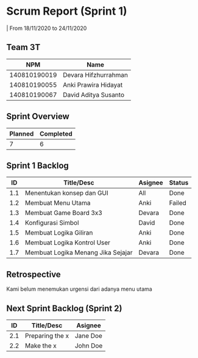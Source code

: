 # Scrum Report (Sprint 1)
| From 18/11/2020 to 24/11/2020

## Team 3T
| NPM           | Name        |
| ------------- |-------------|
| 140810190019  | Devara Hifzhurrahman    |
| 140810190055  | Anki Prawira Hidayat   |
| 140810190067  | David Aditya Susanto |

## Sprint Overview
| Planned | Completed |
| ------------- |-------------- |
| 7             | 6             |

## Sprint 1 Backlog

| ID  | Title/Desc | Asignee | Status |
| --- | ---------- | ------- | ------ |
| 1.1 | Menentukan konsep dan GUI | All | Done | 
| 1.2 | Membuat Menu Utama | Anki | Failed |
| 1.3 | Membuat Game Board 3x3 | Devara | Done |
| 1.4 | Konfigurasi Simbol| David | Done |
| 1.5 | Membuat Logika Giliran | Anki | Done |
| 1.6 | Membuat Logika Kontrol User | Anki | Done |
| 1.7 | Membuat Logika Menang Jika Sejajar | Devara | Done |

## Retrospective 

Kami belum menemukan urgensi dari adanya menu utama

## Next Sprint Backlog (Sprint 2)
| ID  | Title/Desc | Asignee | 
| --- | ---------- | ------- | 
| 2.1 | Preparing the x | Jane Doe | 
| 2.2 | Make the x | John Doe | 
